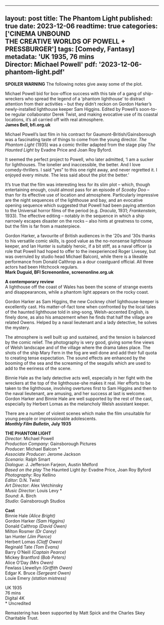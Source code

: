
---
layout: post
title: The Phantom Light
published: true
date: 2023-12-06
readtime: true
categories: ['CINEMA UNBOUND<br>THE CREATIVE WORLDS OF POWELL + PRESSBURGER']
tags: [Comedy, Fantasy]
metadata: 'UK 1935, 76 mins<br> Director: Michael Powell'
pdf: '2023-12-06-phantom-light.pdf'
---

**SPOILER WARNING** The following notes give away some of the plot.

Michael Powell bid for box-office success with this tale of a gang of ship-wreckers who spread the legend of a ‘phantom lighthouse’ to distract attention from their activities – but they didn’t reckon on Gordon Harker’s newly-installed lighthouse keeper Sam Higgins. Edited by Powell’s soon-to-be regular collaborator Derek Twist, and making evocative use of its coastal locations, it’s all carried off with real atmosphere.  
**James Bell, bfi.org.uk**  

Michael Powell’s last film in his contract for Gaumont-British/Gainsborough was a fascinating taste of things to come from the young director. _The Phantom Light_ (1935) was a comic thriller adapted from the stage play  _The Haunted Light_ by Evadne Price and Joan Roy Byford.

It seemed the perfect project to Powell, who later admitted, ‘I am a sucker for lighthouses. The lonelier and inaccessible, the better. And I love comedy-thrillers. I said “yes” to this one right away, and never regretted it. I enjoyed every minute. The less said about the plot the better.’

It’s true that the film was interesting less for its slim plot – which, though entertaining enough, could almost pass for an episode of _Scooby Doo_ – than for its effective use of location and atmosphere. Particularly impressive are the night sequences of the lighthouse and bay, and an evocative opening sequence which suggested that Powell had been paying attention to the Universal horror films of the period (e.g. _Dracula_, 1931; _Frankenstein_, 1933). The effective editing – notably in the sequence in which a ship narrowly escapes disaster on the rocks – also hints at greatness to come, but the film is far from a masterpiece.

Gordon Harker, a favourite of British audiences in the ’20s and ’30s thanks to his versatile comic skills, is good value as the no-nonsense lighthouse keeper, and Ian Hunter is suitably heroic, if a bit stiff, as a naval officer (a role that Powell had hoped to offer to the inexperienced Roger Livesey, but was overruled by studio head Michael Balcon), while there is a likeable performance from Donald Calthrop as a dour coastguard official. All three actors had been Hitchcock regulars.  
**Mark Duguid, BFI Screenonline, screenonline.org.uk**  

**A contemporary review**  
A lighthouse off the coast of Wales has been the scene of strange events and disappearances, while a phantom light appears on the rocky coast.

Gordon Harker as Sam Higgins, the new Cockney chief lighthouse-keeper is excellently cast. His matter-of-fact tone when confronted by the local tales of the haunted lighthouse told in sing-song, Welsh-accented English, is finely done, as also his amazement when he finds that half the village are related Owens. Helped by a naval lieutenant and a lady detective, he solves the mystery.

The atmosphere is well built up and sustained, and the tension is balanced by the comic relief. The photography is very good, giving some fine views of Welsh landscape and of the village where the drama takes place. The shots of the ship Mary Fern in the fog are well done and add their full quota to creating tense expectation. The sound effects are enhanced by the booming of the sea and the screaming of the seagulls which are used to add to the eeriness of the scene.

Binnie Hale as the lady detective acts well, especially in her fight with the wreckers at the top of the lighthouse-she makes it real. Her efforts to be taken to the lighthouse, involving overtures first to Sam Higgins and then to the naval lieutenant, are amusing, and her success at last is welcome. Gordon Harker and Binnie Hale are well supported by the rest of the cast, especially by Herbert Lomas as the melancholy Welsh assistant keeper.

There are a number of violent scenes which make the film unsuitable for young people or impressionable adolescents.  
**_Monthly Film Bulletin_, July 1935**
<br>

**THE PHANTOM LIGHT**  
_Director_: Michael Powell  
_Production Company_: Gainsborough Pictures  
_Producer_: Michael Balcon *  
_Associate Producer_: Jerome Jackson  
_Scenario_: Ralph Smart  
_Dialogue_: J. Jefferson Farjeon, Austin Melford  
_Based on the play_ The Haunted Light _by_: Evadne Price, Joan Roy Byford  
_Photography_: Roy Kellino  
_Editor_: D.N. Twist  
_Art Director_: Alex Vetchinsky  
_Music Director_: Louis Levy *  
_Sound_: A. Birch  
_Studio_: Gainsborough Studios  

**Cast**  
Binnie Hale _(Alice Bright)_  
Gordon Harker _(Sam Higgins)_  
Donald Calthrop _(David Owen)_  
Milton Rosmer _(Dr Carey)_  
Ian Hunter _(Jim Pierce)_  
Herbert Lomas _(Claff Owen)_  
Reginald Tate _(Tom Evans)_  
Barry O’Neill _(Captain Pearce)_  
Mickey Brantford _(Bob Peters)_  
Alice O’Day _(Mrs Owen)_  
Fewlass Llewellyn _(Griffith Owen)_  
Edgar K. Bruce _(Sergeant Owen)_  
Louie Emery _(station mistress)_  

UK 1935  
76 mins  
Digital 4K  
\* Uncredited  

Remastering has been supported by Matt Spick and the Charles Skey Charitable Trust.  


<!--stackedit_data:
eyJoaXN0b3J5IjpbLTE3ODEwMDY0MjAsMzQxNzI0MDg3XX0=
-->